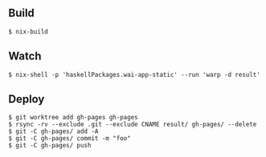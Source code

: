 ## Build

``` shell
$ nix-build
```

## Watch

``` shell
$ nix-shell -p 'haskellPackages.wai-app-static' --run 'warp -d result'
```

## Deploy

``` shell
$ git worktree add gh-pages gh-pages
$ rsync -rv --exclude .git --exclude CNAME result/ gh-pages/ --delete
$ git -C gh-pages/ add -A
$ git -C gh-pages/ commit -m "foo"
$ git -C gh-pages/ push
```
